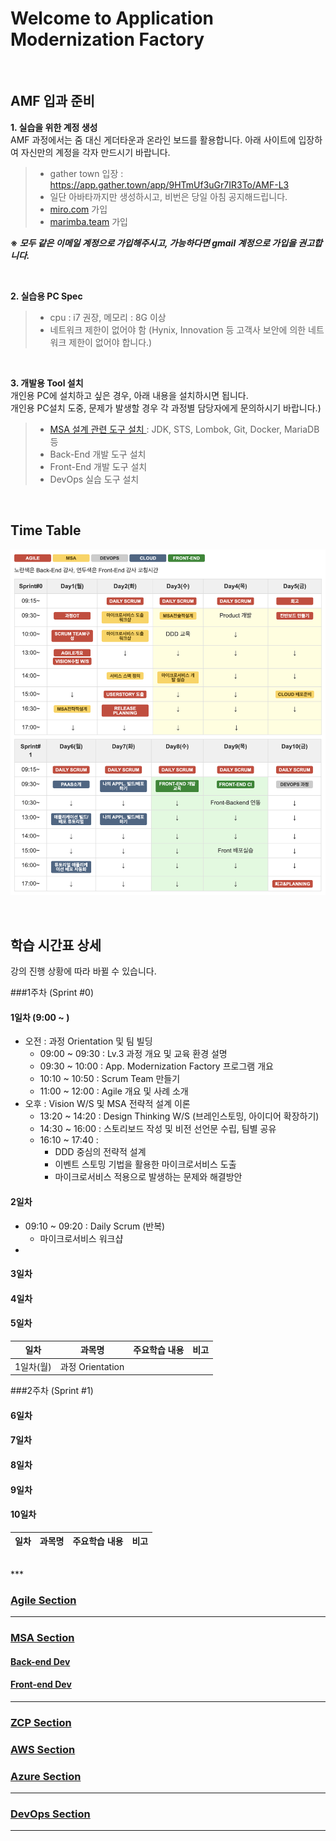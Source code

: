 # Welcome to Application Modernization Factory

<br>

## AMF 입과 준비

**1. 실습을 위한 계정 생성**   
AMF 과정에서는 줌 대신 게더타운과 온라인 보드를 활용합니다.
아래 사이트에 입장하여 자신만의 계정을 각자 만드시기 바랍니다.

> - gather town 입장 : https://app.gather.town/app/9HTmUf3uGr7IR3To/AMF-L3
>  - 일단 아바타까지만 생성하시고, 비번은 당일 아침 공지해드립니다.
> - [miro.com](https://miro.com/) 가입
> - [marimba.team](https://www.marimba.team/) 가입   

**※ _모두 같은 이메일 계정으로 가입해주시고, 가능하다면 gmail 계정으로 가입을 권고합니다._**   

<br>


**2. 실습용 PC Spec**
>  - cpu : i7 권장, 메모리 : 8G 이상
>  - 네트워크 제한이 없어야 함 (Hynix, Innovation 등 고객사 보안에 의한 네트워크 제한이 없어야 합니다.)
<br>
   
**3. 개발용 Tool 설치**   
개인용 PC에 설치하고 싶은 경우, 아래 내용을 설치하시면 됩니다.   
개인용 PC설치 도중, 문제가 발생할 경우 각 과정별 담당자에게 문의하시기 바랍니다.)

>  - [ MSA 설계 관련 도구 설치 ](./msa/MSA_install.md/) : JDK, STS, Lombok, Git, Docker, MariaDB 등
>  - Back-End 개발 도구 설치
>  - Front-End 개발 도구 설치
 > - DevOps 실습 도구 설치 

<br>


## Time Table
![](./images/AMF-TimeTable-2022-v1.png)


<br>

## 학습 시간표 상세
강의 진행 상황에 따라 바뀔 수 있습니다.

###1주차 (Sprint #0)   
#### 1일차 (9:00 ~ )
- 오전 : 과정 Orientation 및 팀 빌딩
  - 09:00 ~ 09:30 : Lv.3 과정 개요 및 교육 환경 설명
  - 09:30 ~ 10:00 : App. Modernization Factory 프로그램 개요
  - 10:10 ~ 10:50 : Scrum Team 만들기
  - 11:00 ~ 12:00 : Agile 개요 및 사례 소개
- 오후 : Vision W/S 및 MSA 전략적 설계 이론
  - 13:20 ~ 14:20 : Design Thinking W/S (브레인스토밍, 아이디어 확장하기) 
  - 14:30 ~ 16:00 : 스토리보드 작성 및 비전 선언문 수립, 팀별 공유  
  - 16:10 ~ 17:40 : 
    - DDD 중심의 전략적 설계
    - 이벤트 스토밍 기법을 활용한 마이크로서비스 도출
    - 마이크로서비스 적용으로 발생하는 문제와 해결방안

#### 2일차
  - 09:10 ~ 09:20 : Daily Scrum (반복)
    - 마이크로서비스 워크샵
- 
#### 3일차

#### 4일차

#### 5일차


| 일차 | 과목명 | 주요학습 내용 |  비고  |
|---|:---:|:---|:---|
|1일차(월)|과정 Orientation|||


###2주차 (Sprint #1)   
#### 6일차

#### 7일차

#### 8일차

#### 9일차

#### 10일차


| 일차 | 과목명 | 주요학습 내용 |  비고  |
|---|:---:|:---|:---|

<br>
***

### [ Agile Section](./agile/about-agile.md/) 

***

### [ MSA Section ](./msa/about-msa.md/) 

#### [ Back-end Dev ](https://www.msaschool.io/operation/introduction/related-resource/) 

#### [ Front-end Dev ](***TBD) 

***

### [ ZCP Section ](./cloud-zcp/about-zcp.md/) 

### [ AWS Section ](./cloud-aws/about-aws.md/) 

### [ Azure Section ](./cloud-azure/about-azure.md/) 

***

### [ DevOps Section ](./devops/devops.md/) 

***




<EOF>